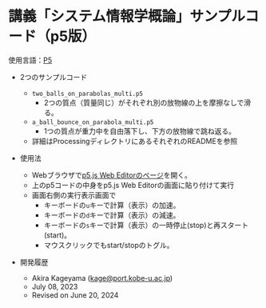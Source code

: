 # 講義「システム情報学概論」サンプルコード（p5版）


使用言語：[P5](https://p5js.org)

* 2つのサンプルコード
	*  `two_balls_on_parabolas_multi.p5`
		* 2つの質点（質量同じ）がそれぞれ別の放物線の上を摩擦なしで滑る。
	* `a_ball_bounce_on_parabola_multi.p5`
		* 1つの質点が重力中を自由落下し、下方の放物線で跳ね返る。
   * 詳細はProcessingディレクトリにあるそれぞれのREADMEを参照
       
* 使用法
   - Webブラウザで[p5.js Web Editorのページ](https://editor.p5js.org)を開く。
   - 上のp5コードの中身をp5.js Web Editorの画面に貼り付けて実行
   - 画面右側の実行表示画面で
       - キーボードの`u`キーで計算（表示）の加速。
       - キーボードの`d`キーで計算（表示）の減速。
       - キーボードの`s`キーで計算（表示）の一時停止(stop)と再スタート(start)。
       - マウスクリックでもstart/stopのトグル。 
    
* 開発履歴
    - Akira Kageyama (kage@port.kobe-u.ac.jp)
    - July 08, 2023
    - Revised on June 20, 2024

